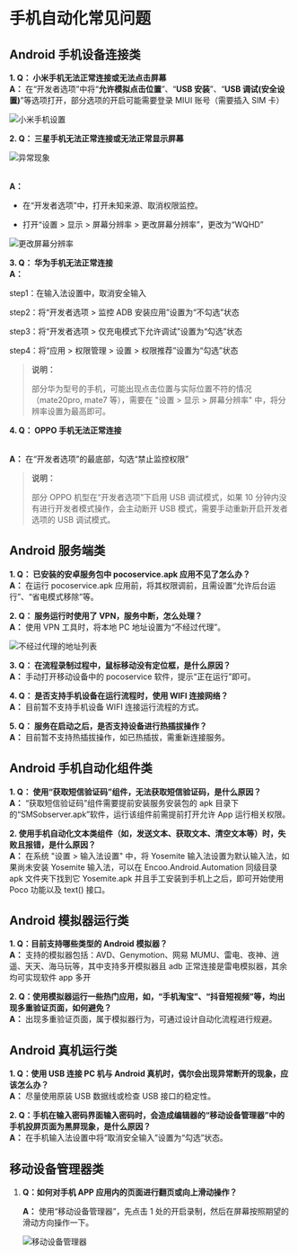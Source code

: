 # 手机自动化常见问题

## Android 手机设备连接类

**1. Q： 小米手机无法正常连接或无法点击屏幕**
</br> **A：** 在“开发者选项”中将“**允许模拟点击位置**”、“**USB 安装**”、“**USB 调试(安全设置)**”等选项打开，部分选项的开启可能需要登录 MIUI 账号（需要插入 SIM 卡）

![小米手机设置](https://docimages.blob.core.chinacloudapi.cn/images/Studio/xiaomi20210618.png)

**2. Q： 三星手机无法正常连接或无法正常显示屏幕**

![异常现象](https://docimages.blob.core.chinacloudapi.cn/images/Studio/sansung20210618.png)

</br> **A：**

- 在“开发者选项”中，打开未知来源、取消权限监控。

- 打开“设置 > 显示 > 屏幕分辨率 > 更改屏幕分辨率”，更改为“WQHD”

![更改屏幕分辨率](https://docimages.blob.core.chinacloudapi.cn/images/Studio/sanscreen20210618.png)

**3. Q： 华为手机无法正常连接**
</br> **A：**

step1：在输入法设置中，取消安全输入

step2：将“开发者选项 > 监控 ADB 安装应用”设置为“不勾选”状态

step3：将“开发者选项 > 仅充电模式下允许调试”设置为“勾选”状态

step4：将“应用 > 权限管理 > 设置 > 权限推荐”设置为“勾选”状态

> **说明：**
>
> 部分华为型号的手机，可能出现点击位置与实际位置不符的情况（mate20pro, mate7 等），需要在 "设置 > 显示 > 屏幕分辨率" 中，将分辨率设置为最高即可。

**4. Q： OPPO 手机无法正常连接**

</br> **A：** 在“开发者选项”的最底部，勾选“禁止监控权限”

> **说明：**
>
> 部分 OPPO 机型在“开发者选项”下启用 USB 调试模式，如果 10 分钟内没有进行开发者模式操作，会主动断开 USB 模式，需要手动重新开启开发者选项的 USB 调试模式。

## Android 服务端类

**1. Q： 已安装的安卓服务包中 pocoservice.apk 应用不见了怎么办？**
</br> **A：** 在运行 pocoservice.apk 应用前，将其权限调前，且需设置“允许后台运行”、“省电模式移除”等。

**2. Q： 服务运行时使用了 VPN，服务中断，怎么处理？**
</br> **A：** 使用 VPN 工具时，将本地 PC 地址设置为“不经过代理”。

![不经过代理的地址列表](https://docimages.blob.core.chinacloudapi.cn/images/Studio/proxy20210618.png)

**3. Q： 在流程录制过程中，鼠标移动没有定位框，是什么原因？**
</br> **A：** 手动打开移动设备中的 pocoservice 软件，提示“正在运行”即可。

**4. Q： 是否支持手机设备在运行流程时，使用 WIFI 连接网络？**
</br> **A：** 目前暂不支持手机设备 WIFI 连接运行流程的方式。

**5. Q： 服务在启动之后，是否支持设备进行热插拔操作？**
</br> **A：** 目前暂不支持热插拔操作，如已热插拔，需重新连接服务。

## Android 手机自动化组件类

**1. Q： 使用“获取短信验证码”组件，无法获取短信验证码，是什么原因？**
</br> **A：** “获取短信验证码”组件需要提前安装服务安装包的 apk 目录下的“SMSobserver.apk”软件，运行该组件前需提前打开允许 App 运行相关权限。

**2. 使用手机自动化文本类组件（如，发送文本、获取文本、清空文本等）时，失败且报错，是什么原因？**
</br> **A：** 在系统 "设置 > 输入法设置" 中，将 Yosemite 输入法设置为默认输入法，如果尚未安装 Yosemite 输入法，可以在 Encoo.Android.Automation 同级目录 apk 文件夹下找到它 Yosemite.apk 并且手工安装到手机上之后，即可开始使用 Poco 功能以及 text() 接口。

## Android 模拟器运行类

**1. Q：目前支持哪些类型的 Android 模拟器？**
</br> **A：** 支持的模拟器包括：AVD、Genymotion、网易 MUMU、雷电、夜神、逍遥、天天、海马玩等，其中支持多开模拟器且 adb 正常连接是雷电模拟器，其余均可实现软件 app 多开

**2. Q：使用模拟器运行一些热门应用，如，“手机淘宝”、“抖音短视频”等，均出现多重验证页面，如何避免？**
</br> **A：** 出现多重验证页面，属于模拟器行为，可通过设计自动化流程进行规避。

## Android 真机运行类

**1. Q：使用 USB 连接 PC 机与 Android 真机时，偶尔会出现异常断开的现象，应该怎么办？**
</br> **A：** 尽量使用原装 USB 数据线或检查 USB 接口的稳定性。

**2. Q：手机在输入密码界面输入密码时，会造成编辑器的“移动设备管理器”中的手机投屏页面为黑屏现象，是什么原因？**
</br> **A：** 在手机输入法设置中将“取消安全输入”设置为“勾选”状态。

## 移动设备管理器类

1. **Q：如何对手机 APP 应用内的页面进行翻页或向上滑动操作？**

    **A：** 使用“移动设备管理器”，先点击 1 处的开启录制，然后在屏幕按照期望的滑动方向操作一下。

    ![移动设备管理器](https://docimages.blob.core.chinacloudapi.cn/images/Studio/updownpage20210826.png)

